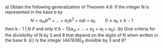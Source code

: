 a) Obtain the following generalization of Theorem 4.6: If the integer N is represented in the base b by 
$$N = a_mb^m + \ldots + a_2b^2 + a_1b + a_0 \hspace{24pt} 0 \leq{a_k} \leq{b-1}$$
then b - 1 | N if and only if $b - 1 | ( a_m + \ldots + a_2 + a_1 + a_0 )$.
(b) Give criteria for the divisibility of N by 3 and 8 that depend on the digits of N when written in the base 9.
(c) Is the integer $(447836)_9$ divisible by 3 and 8?